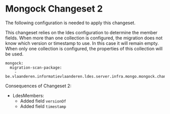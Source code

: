 # Mongock Changeset 2

The following configuration is needed to apply this changeset.

This changeset relies on the ldes configuration to determine the member fields. When more than one collection is configured,
the migration does not know which version or timestamp to use. In this case it will remain empty.
When only one collection is configured, the properties of this collection will be used.

```
mongock:
  migration-scan-package:
    - be.vlaanderen.informatievlaanderen.ldes.server.infra.mongo.mongock.changeset2
```

Consequences of Changeset 2:
* LdesMembers:
  * Added field `versionOf`
  * Added field `timestamp`
